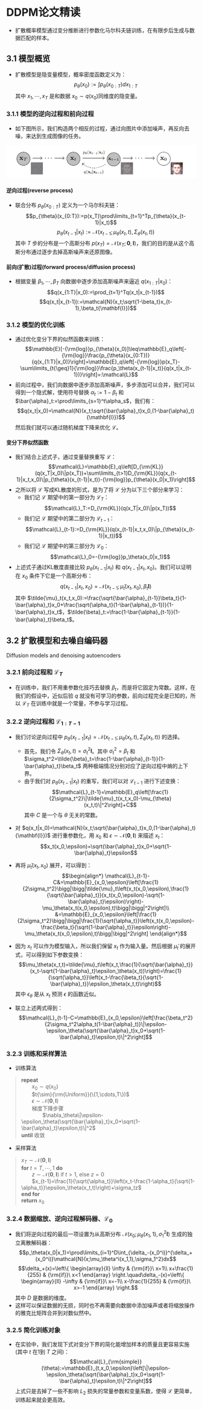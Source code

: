 # DDPM论文精读
- 扩散概率模型通过变分推断进行参数化马尔科夫链训练，在有限步后生成与数据匹配的样本。

## 3.1 模型概览
- 扩散模型是隐变量模型，概率密度函数定义为：
$$p_{\theta}(x_0):={\int}p_{\theta}(x_{0:T})dx_{1:T}$$
其中 $x_1,\cdots,x_T$ 是和数据 $x_0{\sim}q(x_0)$同维度的隐变量。

### 3.1.1 模型的逆向过程和前向过程
- 如下图所示，我们构造两个相反的过程，通过向图片中添加噪声，再反向去噪，来达到生成图像的任务。

![](./img/3.1DDPM.png ':size=100%')

#### 逆向过程(reverse process)
- 联合分布 $p_{\theta}(x_{0:T})$ 定义为一个马尔科夫链：
$$p_{\theta}(x_{0:T}):=p(x_T)\prod\limits_{t=1}^Tp_{\theta}(x_{t-1}|x_t)$$
$$p_{\theta}(x_{t-1}|x_t):=\mathcal{N}\left(x_{t-1};\mu_{\theta}(x_t,t),\Sigma_{\theta}(x_t,t)\right)$$
其中 $T$ 步的分布是一个高斯分布 $p(x_T)=\mathcal{N}(x_T;\mathbf{0},\mathbf{I})$，我们的目的是从这个高斯分布通过逐步去掉高斯噪声来还原图像。

#### 前向(扩散)过程(forward process/diffusion process)
- 根据变量 $\beta_1,\cdots,\beta_T$ 向数据中逐步添加高斯噪声来逼近 $q(x_{1:T}|x_0)$：
$$q(x_{1:T}|x_0):=\prod_{t=1}^Tq(x_t|x_{t-1})$$
$$q(x_t|x_{t-1}):=\mathcal{N}(x_t;\sqrt{1-\beta_t}x_{t-1},\beta_t{\mathbf{I}})$$

### 3.1.2 模型的优化训练
- 通过优化变分下界的似然函数来训练：
$$\mathbb{E}[-{\rm{log}}p_{\theta}(x_0)]\leq\mathbb{E}_q\left[-{\rm{log}}\frac{p_{\theta}(x_{0:T})}{q(x_{1:T}|x_0)}\right]=\mathbb{E}_q\left[-{\rm{log}}p(x_T)-\sum\limits_{t{\geq}1}{\rm{log}}\frac{p_\theta(x_{t-1}|x_t)}{q(x_t|x_{t-1})}\right]=:\mathcal{L}$$
- 前向过程中，我们向数据中逐步添加高斯噪声，多步添加可以合并，我们可以得到一个隐式解，使用符号替换 $\alpha_t:=1-\beta_t$ 和 $\bar{\alpha}_t:=\prod\limits_{s=1}^t\alpha_s$，我们有：
$$q(x_t|x_0)=\mathcal{N}(x_t;\sqrt{\bar{\alpha}_t}x_0,(1-\bar{\alpha}_t){\mathbf{I}})$$
然后我们就可以通过随机梯度下降来优化 $\mathcal{L}$。

#### 变分下界似然函数
- 我们结合上述式子，通过变量替换重写 $\mathcal{L}$：
$$\mathcal{L}=\mathbb{E}_q\left[D_{\rm{KL}}(q(x_T|x_0)\|p(x_T))+\sum\limits_{t>1}D_{\rm{KL}}(q(x_{t-1}|x_t,x_0)\|p_{\theta}(x_{t-1}|x_t))-{\rm{log}}p_{\theta}(x_0|x_1)\right]$$
- 之所以将 $\mathcal{L}$ 写成KL散度的形式，是为了将 $\mathcal{L}$ 分为以下三个部分来学习：
    - 我们记 $\mathcal{L}$ 期望中的第一部分为 $\mathcal{L}_T$：
    $$\mathcal{L}_T:=D_{\rm{KL}}(q(x_T|x_0)\|p(x_T))$$
    - 我们记 $\mathcal{L}$ 期望中的第二部分为 $\mathcal{L}_{t-1}$：
    $$\mathcal{L}_{t-1}:=D_{\rm{KL}}(q(x_{t-1}|x_t,x_0)\|p_{\theta}(x_{t-1}|x_t))$$
    - 我们记 $\mathcal{L}$ 期望中的第三部分为 $\mathcal{L}_{0}$：
    $$\mathcal{L}_0=-{\rm{log}}p_\theta(x_0|x_1)$$
- 上述式子通过KL散度直接比较 $p_\theta(x_{t-1}|x_t)$ 和 $q(x_{t-1}|x_t,x_0)$。我们可以证明在 $x_0$ 条件下它是一个高斯分布：
$$q(x_{t-1}|x_t,x_0)=\mathcal{N}(x_{t-1};\tilde{\mu}_t(x_t,x_0),\tilde{\beta}_t\mathbf{I})$$
其中 $\tilde{\mu}_t(x_t,x_0):=\frac{\sqrt{\bar{\alpha}_{t-1}}\beta_t}{1-\bar{\alpha}_t}x_0+\frac{\sqrt{\alpha_t}(1-\bar{\alpha}_{t-1})}{1-\bar{\alpha}_t}x_t$，$\tilde{\beta}_t:=\frac{1-\bar{\alpha}_{t-1}}{1-\bar{\alpha}_t}\beta_t$。

## 3.2 扩散模型和去噪自编码器
Diffusion models and denoising autoencoders
### 3.2.1 前向过程和 $\mathcal{L}_T$
- 在训练中，我们不用重参数化技巧去替换 $\beta_t$，而是将它固定为常数。这样，在我们的假设中，近似后验 $q$ 就没有可学习的参数，前向过程完全是已知的，所以 $\mathcal{L}_T$ 在训练中就是一个常量，不参与学习过程。

### 3.2.2 逆向过程和 $\mathcal{L}_{1:T-1}$
- 我们讨论逆向过程中 $p_{\theta}(x_{t-1}|x_t)=\mathcal{N}\left(x_{t-1};\mu_{\theta}(x_t,t),\Sigma_{\theta}(x_t,t)\right)$ 的选择。
    - 首先，我们令 $\Sigma_{\theta}(x_t,t)=\sigma_t^2\mathbf{I}$。其中 $\sigma_t^2=\beta_t$ 和 $\sigma_t^2=\tilde{\beta}_t=\frac{1-\bar{\alpha}_{t-1}}{1-\bar{\alpha}_t}\beta_t$ 两种极端情况分别对应了逆向过程中熵的上下界。
    - 由于我们对 $p_{\theta}(x_{t-1}|x_t)$ 的重写，我们可以对 $\mathcal{L}_{t-1}$ 进行下述变换：
    $$\mathcal{L}_{t-1}=\mathbb{E}_q\left[\frac{1}{2\sigma_t^2}\|\tilde{\mu}_t(x_t,x_0)-\mu_{\theta}(x_t,t)\|^2\right]+C$$
    其中 $C$ 是一个与 $\theta$ 无关的常数。

- 对 $q(x_t|x_0)=\mathcal{N}(x_t;\sqrt{\bar{\alpha}_t}x_0,(1-\bar{\alpha}_t){\mathbf{I}})$ 进行重参数化，用 $x_0$ 和 $\epsilon\sim\mathcal{N}(\mathbf{0},\mathbf{I})$ 来描述 $x_t$：
$$x_t(x_0,\epsilon)=\sqrt{\bar{\alpha}_t}x_0+\sqrt{1-\bar{\alpha}_t}\epsilon$$
- 再将 $\tilde{\mu}_t(x_t,x_0)$ 展开，可以得到：
$$\begin{align*}
\mathcal{L}_{t-1}-C&=\mathbb{E}_{x_0,\epsilon}\left[\frac{1}{2\sigma_t^2}\bigg|\bigg|\tilde{\mu}_t\left(x_t(x_0,\epsilon),\frac{1}{\sqrt{\bar{\alpha}_t}}(x_t(x_0,\epsilon)-\sqrt{1-\bar{\alpha}_t}\epsilon)\right)-\mu_\theta(x_t(x_0,\epsilon),t)\bigg|\bigg|^2\right]\\
&=\mathbb{E}_{x_0,\epsilon}\left[\frac{1}{2\sigma_t^2}\bigg|\bigg|\frac{1}{\sqrt{\alpha_t}}\left(x_t(x_0,\epsilon)-\frac{\beta_t}{\sqrt{1-\bar{\alpha}_t}}\epsilon\right)-\mu_\theta(x_t(x_0,\epsilon),t)\bigg|\bigg|^2\right]
\end{align*}$$
- 因为 $x_t$ 可以作为模型输入，所以我们保留 $x_t$ 作为输入量。然后根据 $\tilde{\mu}_t$ 的展开式，可以得到如下参数变换：
$$\mu_\theta(x_t,t)=\tilde{\mu}_t\left(x_t,\frac{1}{\sqrt{\bar{\alpha}_t}}(x_t-\sqrt{1-\bar{\alpha}_t}\epsilon_\theta(x_t))\right)=\frac{1}{\sqrt{\alpha_t}}\left(x_t-\frac{\beta_t}{\sqrt{1-\bar{\alpha}_t}}\epsilon_\theta(x_t,t)\right)$$
其中 $\epsilon_\theta$ 是从 $x_t$ 预测 $\epsilon$ 的函数近似。
- 联立上述两式得到：
$$\mathcal{L}_{t-1}-C=\mathbb{E}_{x_0,\epsilon}\left[\frac{\beta_t^2}{2\sigma_t^2\alpha_t(1-\bar{\alpha}_t)}\|\epsilon-\epsilon_\theta(\sqrt{\bar{\alpha}_t}x_0+\sqrt{1-\bar{\alpha}_t}\epsilon,t)\|^2\right]$$

### 3.2.3 训练和采样算法
- 训练算法
> **repeat**  
&emsp;&emsp;$x_0{\sim}q(x_0)$  
&emsp;&emsp;$t{\sim}{\rm{Uniform}}(\{1,\cdots,T\})$  
&emsp;&emsp;$\epsilon\sim\mathcal{N}(\mathbf{0},\mathbf{I})$  
&emsp;&emsp;梯度下降步骤  
&emsp;&emsp;&emsp;&emsp;$\nabla_\theta\|\epsilon-\epsilon_\theta(\sqrt{\bar{\alpha}_t}x_0+\sqrt{1-\bar{\alpha}_t}\epsilon,t)\|^2$  
**until** 收敛

- 采样算法
> $x_T\sim\mathcal{N}(\mathbf{0},\mathbf{I})$  
**for** $t=T,\cdots,1$ **do**  
&emsp;&emsp;$z\sim\mathcal{N}(\mathbf{0},\mathbf{I})$ if $t>1$, else $z=0$  
&emsp;&emsp;$x_{t-1}=\frac{1}{\sqrt{\alpha_t}}\left(x_t-\frac{1-\alpha_t}{\sqrt{1-\alpha_t}}\epsilon_\theta(x_t,t)\right)+\sigma_tz$  
**end for**  
**return** $x_0$

### 3.2.4 数据缩放、逆向过程解码器、$\mathcal{L}_0$
- 我们将逆向过程的最后一项设置为从高斯分布 $\mathcal{N}(x_0;\mu_\theta(x_1,1),\sigma_1^2\mathbf{I})$ 生成的独立离散解码器：
$$p_\theta(x_0|x_1)=\prod\limits_{i=1}^D\int_{\delta_-(x_0^i)}^{\delta_+(x_0^i)}\mathcal{N}(x;\mu_\theta^i(x_1,1),\sigma_1^2)dx$$
$$\delta_+(x)=\left\{
    \begin{array}{ll}
        \infty & {\rm{if}}\ x=1\\
        x+\frac{1}{255} & {\rm{if}}\ x<1
    \end{array}
    \right.\quad\delta_-(x)=\left\{
    \begin{array}{ll}
        -\infty & {\rm{if}}\ x=-1\\
        x-\frac{1}{255} & {\rm{if}}\ x>-1
    \end{array}
    \right.$$
其中 $D$ 是数据的维度。
- 这样可以保证数据的无损，同时也不再需要向数据中添加噪声或者将缩放操作的雅克比矩阵合并到对数似然中。

### 3.2.5 简化训练对象
- 在实验中，我们发现下式对变分下界的简化能增加样本的质量且更容易实施(其中 $t$ 在1到 $T$ 之间)：
$$\mathcal{L}_{\rm{simple}}(\theta):=\mathbb{E}_{t,x_0,\epsilon}\left[\|\epsilon-\epsilon_\theta(\sqrt{\bar{\alpha}_t}x_0+\sqrt{1-\bar{\alpha}_t}\epsilon,t)\|^2\right]$$
上式只是去掉了一些不影响 $L_2$ 损失的常量参数和变量系数，使得 $\mathcal{L}$ 更简单，训练起来就会更高效。